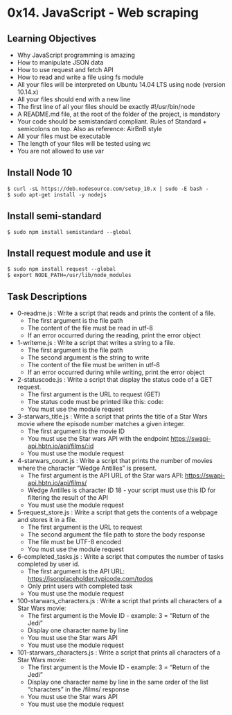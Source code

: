 # 0x14. JavaScript - Web scraping

## Learning Objectives
- Why JavaScript programming is amazing
- How to manipulate JSON data
- How to use request and fetch API
- How to read and write a file using fs module
- All your files will be interpreted on Ubuntu 14.04 LTS using node (version 10.14.x)
- All your files should end with a new line
- The first line of all your files should be exactly #!/usr/bin/node
- A README.md file, at the root of the folder of the project, is mandatory
- Your code should be semistandard compliant. Rules of Standard + semicolons on top. Also as reference: AirBnB style
- All your files must be executable
- The length of your files will be tested using wc
- You are not allowed to use var

## Install Node 10
```
$ curl -sL https://deb.nodesource.com/setup_10.x | sudo -E bash -
$ sudo apt-get install -y nodejs
```

## Install semi-standard
```
$ sudo npm install semistandard --global
```

## Install request module and use it
```
$ sudo npm install request --global
$ export NODE_PATH=/usr/lib/node_modules
```

## Task Descriptions
- 0-readme.js : Write a script that reads and prints the content of a file.
    - The first argument is the file path
    - The content of the file must be read in utf-8
    - If an error occurred during the reading, print the error object
- 1-writeme.js : Write a script that writes a string to a file.
    - The first argument is the file path
    - The second argument is the string to write
    - The content of the file must be written in utf-8
    - If an error occurred during while writing, print the error object
- 2-statuscode.js : Write a script that display the status code of a GET request.
    - The first argument is the URL to request (GET)
    - The status code must be printed like this: code: <status code>
    - You must use the module request
- 3-starwars_title.js : Write a script that prints the title of a Star Wars movie where the episode number matches a given integer.
    - The first argument is the movie ID
    - You must use the Star wars API with the endpoint https://swapi-api.hbtn.io/api/films/:id
    - You must use the module request
- 4-starwars_count.js : Write a script that prints the number of movies where the character “Wedge Antilles” is present.
    - The first argument is the API URL of the Star wars API: https://swapi-api.hbtn.io/api/films/
    - Wedge Antilles is character ID 18 - your script must use this ID for filtering the result of the API
    - You must use the module request
- 5-request_store.js : Write a script that gets the contents of a webpage and stores it in a file.
    - The first argument is the URL to request
    - The second argument the file path to store the body response
    - The file must be UTF-8 encoded
    - You must use the module request
- 6-completed_tasks.js : Write a script that computes the number of tasks completed by user id.
    - The first argument is the API URL: https://jsonplaceholder.typicode.com/todos
    - Only print users with completed task
    - You must use the module request
- 100-starwars_characters.js : Write a script that prints all characters of a Star Wars movie:
    - The first argument is the Movie ID - example: 3 = “Return of the Jedi”
    - Display one character name by line
    - You must use the Star wars API
    - You must use the module request
- 101-starwars_characters.js : Write a script that prints all characters of a Star Wars movie:
    - The first argument is the Movie ID - example: 3 = “Return of the Jedi”
    - Display one character name by line in the same order of the list “characters” in the /films/ response
    - You must use the Star wars API
    - You must use the module request
